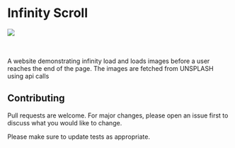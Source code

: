 <h1>Infinity Scroll</h1>
<div>
  <img src="https://media.giphy.com/media/5FLXsWXTWDSlKhYIdM/giphy.gif" />
</div>
</br></br>
<p>A website demonstrating infinity load and loads images before a user reaches the end of the page. The images are fetched from UNSPLASH using api calls</p>

## Contributing

Pull requests are welcome. For major changes, please open an issue first to discuss what you would like to change.

Please make sure to update tests as appropriate.

